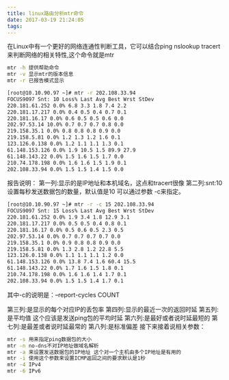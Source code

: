 ```yaml
---
title: linux路由分析mtr命令
date: 2017-03-19 21:24:05
tags:
---
```


在Linux中有一个更好的网络连通性判断工具，它可以结合ping nslookup tracert 来判断网络的相关特性,这个命令就是mtr

``` bash
mtr -h 提供帮助命令 
mtr -v 显示mtr的版本信息 
mtr -r 已报告模式显示
```

``` bash
[root@10.10.90.97 ~]# mtr -r 202.108.33.94
FOCUS9097 Snt: 10 Loss% Last Avg Best Wrst StDev
220.181.61.252 0.0% 6.8 3.3 1.8 7.4 2.2
220.181.17.217 0.0% 0.4 0.5 0.4 0.7 0.1
220.181.16.17 0.0% 0.6 0.5 0.5 0.6 0.0
202.97.53.14 10.0% 0.7 0.7 0.7 0.8 0.0
219.158.35.1 0.0% 0.8 0.8 0.8 0.9 0.0
219.158.5.81 0.0% 1.2 1.3 1.2 1.6 0.1
123.126.0.138 0.0% 1.2 1.1 1.1 1.3 0.1
61.148.153.126 0.0% 1.9 10.5 1.5 89.9 27.9
61.148.143.22 0.0% 1.5 1.6 1.5 1.7 0.0
210.74.178.198 0.0% 1.6 1.6 1.5 1.9 0.1
202.108.33.94 0.0% 1.5 1.5 1.4 1.5 0.0
```

报告说明： 
第一列:显示的是IP地址和本机域名，这点和tracert很像 
第二列:snt:10 设置每秒发送数据包的数量，默认值是10 可以通过参数 -c来指定。

``` bash
[root@10.10.90.97 ~]# mtr -r -c 15 202.108.33.94
FOCUS9097 Snt: 15 Loss% Last Avg Best Wrst StDev
220.181.61.252 0.0% 1.9 3.4 1.8 12.9 3.1
220.181.17.217 0.0% 0.5 0.5 0.4 0.8 0.1
220.181.16.17 0.0% 0.5 0.6 0.5 2.3 0.5
202.97.53.14 0.0% 0.7 0.7 0.7 0.7 0.0
219.158.35.1 0.0% 0.9 0.8 0.8 0.9 0.0
219.158.5.81 0.0% 1.3 2.8 1.2 22.8 5.5
123.126.0.138 0.0% 1.1 1.1 1.1 1.2 0.0
61.148.153.126 0.0% 13.8 7.4 1.6 60.4 15.5
61.148.143.22 0.0% 1.7 1.6 1.5 1.8 0.1
210.74.178.198 0.0% 1.6 1.6 1.4 1.7 0.1
202.108.33.94 0.0% 1.5 1.5 1.4 1.7 0.1
```

其中-c的说明是：–report-cycles COUNT

第三列:是显示的每个对应IP的丢包率 
第四列:显示的最近一次的返回时延 
第五列:是平均值 这个应该是发送ping包的平均时延 
第六列:是最好或者说时延最短的 
第七列:是最差或者说时延最常的 
第八列:是标准偏差 
接下来接着说相关参数：

``` bash
mtr -s 用来指定ping数据包的大小 
mtr -n no-dns不对IP地址做域名解析 
mtr -a 来设置发送数据包的IP地址 这个对一个主机由多个IP地址是有用的 
mtr -i 使用这个参数来设置ICMP返回之间的要求默认是1秒 
mtr -4 IPv4 
mtr -6 IPv6
```